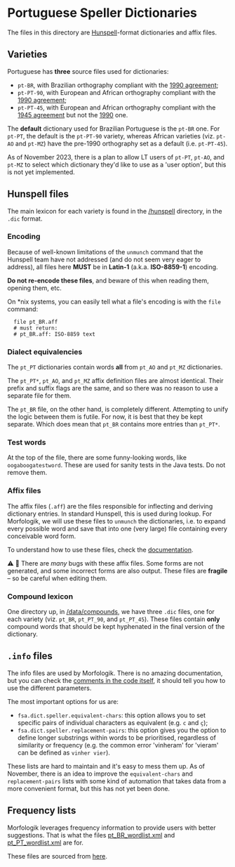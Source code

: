 # Portuguese Speller Dictionaries

The files in this directory are [Hunspell](https://github.com/hunspell/hunspell)-format
dictionaries and affix files.

## Varieties

Portuguese has **three** source files used for dictionaries:
- `pt-BR`, with Brazilian orthography compliant with the
  [1990 agreement](https://en.wikipedia.org/wiki/Portuguese_Language_Orthographic_Agreement_of_1990);
- `pt-PT-90`, with European and African orthography compliant with the
  [1990 agreement](https://en.wikipedia.org/wiki/Portuguese_Language_Orthographic_Agreement_of_1990);
- `pt-PT-45`, with European and African orthography compliant with the [1945 agreement](https://en.wikipedia.org/wiki/Reforms_of_Portuguese_orthography)
  but not the [1990](https://en.wikipedia.org/wiki/Portuguese_Language_Orthographic_Agreement_of_1990) one.

The **default** dictionary used for Brazilian Portuguese is the `pt-BR` one. For `pt-PT`, the default
is the `pt-PT-90` variety, whereas African varieties (viz. `pt-AO` and `pt-MZ`) have the pre-1990
orthography set as a default (i.e. `pt-PT-45`).

As of November 2023, there is a plan to allow LT users of `pt-PT`, `pt-AO`, and `pt-MZ` to select
which dictionary they'd like to use as a 'user option', but this is not yet implemented.

## Hunspell files

The main lexicon for each variety is found in the [/hunspell](./hunspell) directory, in the
`.dic` format.

### Encoding
Because of well-known limitations of the `unmunch` command that the Hunspell team have not
addressed (and do not seem very eager to address), all files here **MUST** be in **Latin-1**
(a.k.a. **ISO-8859-1**) encoding.

**Do not re-encode these files**, and beware of this when reading them, opening them, etc.

On *nix systems, you can easily tell what a file's encoding is with the `file` command:
```shell
  file pt_BR.aff
  # must return:
  # pt_BR.aff: ISO-8859 text
```

### Dialect equivalencies

The `pt_PT` dictionaries contain words **all** from `pt_AO` and `pt_MZ` dictionaries.

The `pt_PT*`, `pt_AO`, and `pt_MZ` affix definition files are almost identical. Their prefix
and suffix flags are the same, and so there was no reason to use a separate file for them.

The `pt_BR` file, on the other hand, is completely different. Attempting to unify the logic
between them is futile. For now, it is best that they be kept separate. Which does mean that
`pt_BR` contains more entries than `pt_PT*`.

### Test words

At the top of the file, there are some funny-looking words, like `oogaboogatestword`. These are
used for sanity tests in the Java tests. Do not remove them.

### Affix files

The affix files (`.aff`) are the files responsible for inflecting and deriving dictionary entries.
In standard Hunspell, this is used during lookup. For Morfologik, we will use these files to
`unmunch` the dictionaries, i.e. to expand every possible word and save that into one (very large)
file containing every conceivable word form.

To understand how to use these files, check the
[documentation](https://manpages.ubuntu.com/manpages/trusty/en/man4/hunspell.4.html).

⚠️ 🐛 There are *many* bugs with these affix files. Some forms are not generated, and some incorrect
forms are also output. These files are **fragile** – so be careful when editing them.

### Compound lexicon

One directory up, in [/data/compounds](../compounds), we have three `.dic` files, one for each
variety (viz. `pt_BR`, `pt_PT_90`, and `pt_PT_45`). These files contain **only** compound words
that should be kept hyphenated in the final version of the dictionary.

## `.info` files

The info files are used by Morfologik. There is no amazing documentation, but you can check
the [comments in the code itself](https://github.com/morfologik/morfologik-stemming/blob/master/morfologik-speller/src/main/java/morfologik/speller/Speller.java),
it should tell you how to use the different parameters.

The most important options for us are:
- `fsa.dict.speller.equivalent-chars`: this option allows you to set specific pairs of individual
  characters as equivalent (e.g. `c` and `ç`);
- `fsa.dict.speller.replacement-pairs`: this option gives you the option to define longer
  substrings within words to be prioritised, regardless of similarity or frequency (e.g. the
  common error 'vinheram' for 'vieram' can be defined as `vinher vier`).

These lists are hard to maintain and it's easy to mess them up. As of November, there is an idea
to improve the `equivalent-chars` and `replacement-pairs` lists with some kind of automation
that takes data from a more convenient format, but this has not yet been done.

## Frequency lists

Morfologik leverages frequency information to provide users with better suggestions. That is what
the files [pt_BR_wordlist.xml](./pt_BR_wordlist.xml) and [pt_PT_wordlist.xml](./pt_PT_wordlist.xml)
are for.

These files are sourced from [here](https://github.com/mozilla-b2g/gaia/tree/master/apps/keyboard/js/imes/latin/dictionaries).